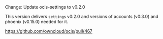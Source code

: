 Change: Update ocis-settings to v0.2.0

This version delivers `settings` v0.2.0 and versions of accounts (v0.3.0) and phoenix (v0.15.0) needed for it.

<https://github.com/owncloud/ocis/pull/467>
